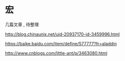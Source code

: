 # 宏

几篇文章 , 待整理

http://blog.chinaunix.net/uid-20937170-id-3459996.html

https://baike.baidu.com/item/define/577777?fr=aladdin

http://www.cnblogs.com/little-ant/p/3463080.html



